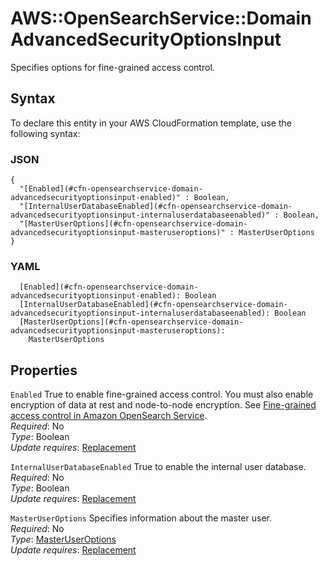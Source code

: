# AWS::OpenSearchService::Domain AdvancedSecurityOptionsInput<a name="aws-properties-opensearchservice-domain-advancedsecurityoptionsinput"></a>

Specifies options for fine\-grained access control\.

## Syntax<a name="aws-properties-opensearchservice-domain-advancedsecurityoptionsinput-syntax"></a>

To declare this entity in your AWS CloudFormation template, use the following syntax:

### JSON<a name="aws-properties-opensearchservice-domain-advancedsecurityoptionsinput-syntax.json"></a>

```
{
  "[Enabled](#cfn-opensearchservice-domain-advancedsecurityoptionsinput-enabled)" : Boolean,
  "[InternalUserDatabaseEnabled](#cfn-opensearchservice-domain-advancedsecurityoptionsinput-internaluserdatabaseenabled)" : Boolean,
  "[MasterUserOptions](#cfn-opensearchservice-domain-advancedsecurityoptionsinput-masteruseroptions)" : MasterUserOptions
}
```

### YAML<a name="aws-properties-opensearchservice-domain-advancedsecurityoptionsinput-syntax.yaml"></a>

```
  [Enabled](#cfn-opensearchservice-domain-advancedsecurityoptionsinput-enabled): Boolean
  [InternalUserDatabaseEnabled](#cfn-opensearchservice-domain-advancedsecurityoptionsinput-internaluserdatabaseenabled): Boolean
  [MasterUserOptions](#cfn-opensearchservice-domain-advancedsecurityoptionsinput-masteruseroptions): 
    MasterUserOptions
```

## Properties<a name="aws-properties-opensearchservice-domain-advancedsecurityoptionsinput-properties"></a>

`Enabled`  <a name="cfn-opensearchservice-domain-advancedsecurityoptionsinput-enabled"></a>
True to enable fine\-grained access control\. You must also enable encryption of data at rest and node\-to\-node encryption\. See [Fine\-grained access control in Amazon OpenSearch Service](https://docs.aws.amazon.com/opensearch-service/latest/developerguide/fgac.html)\.  
*Required*: No  
*Type*: Boolean  
*Update requires*: [Replacement](https://docs.aws.amazon.com/AWSCloudFormation/latest/UserGuide/using-cfn-updating-stacks-update-behaviors.html#update-replacement)

`InternalUserDatabaseEnabled`  <a name="cfn-opensearchservice-domain-advancedsecurityoptionsinput-internaluserdatabaseenabled"></a>
True to enable the internal user database\.  
*Required*: No  
*Type*: Boolean  
*Update requires*: [Replacement](https://docs.aws.amazon.com/AWSCloudFormation/latest/UserGuide/using-cfn-updating-stacks-update-behaviors.html#update-replacement)

`MasterUserOptions`  <a name="cfn-opensearchservice-domain-advancedsecurityoptionsinput-masteruseroptions"></a>
Specifies information about the master user\.  
*Required*: No  
*Type*: [MasterUserOptions](aws-properties-opensearchservice-domain-masteruseroptions.md)  
*Update requires*: [Replacement](https://docs.aws.amazon.com/AWSCloudFormation/latest/UserGuide/using-cfn-updating-stacks-update-behaviors.html#update-replacement)